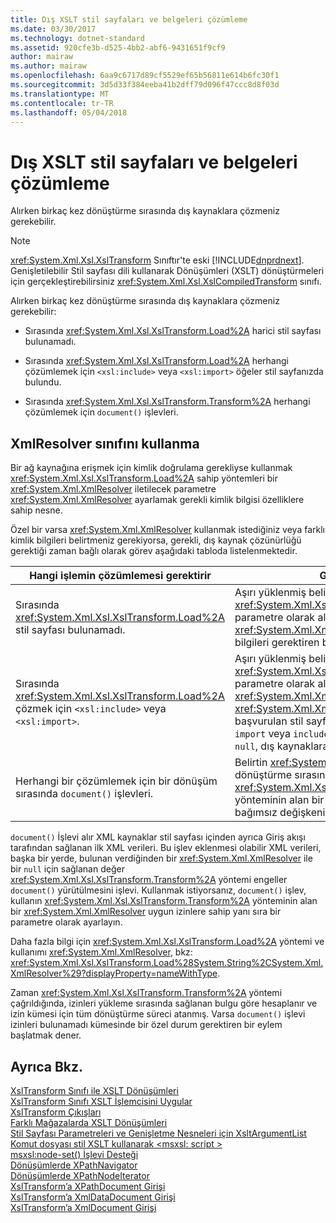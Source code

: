 ```yaml
---
title: Dış XSLT stil sayfaları ve belgeleri çözümleme
ms.date: 03/30/2017
ms.technology: dotnet-standard
ms.assetid: 920cfe3b-d525-4bb2-abf6-9431651f9cf9
author: mairaw
ms.author: mairaw
ms.openlocfilehash: 6aa9c6717d89cf5529ef65b56811e614b6fc30f1
ms.sourcegitcommit: 3d5d33f384eeba41b2dff79d096f47ccc8d8f03d
ms.translationtype: MT
ms.contentlocale: tr-TR
ms.lasthandoff: 05/04/2018
---
```

# <a name="resolving-external-xslt-style-sheets-and-documents"></a>Dış XSLT stil sayfaları ve belgeleri çözümleme
Alırken birkaç kez dönüştürme sırasında dış kaynaklara çözmeniz gerekebilir.  
  
> [!NOTE]
>  <xref:System.Xml.Xsl.XslTransform> Sınıftır'te eski [!INCLUDE[dnprdnext](../../../../includes/dnprdnext-md.md)]. Genişletilebilir Stil sayfası dili kullanarak Dönüşümleri (XSLT) dönüştürmeleri için gerçekleştirebilirsiniz <xref:System.Xml.Xsl.XslCompiledTransform> sınıfı.  
  
 Alırken birkaç kez dönüştürme sırasında dış kaynaklara çözmeniz gerekebilir:  
  
-   Sırasında <xref:System.Xml.Xsl.XslTransform.Load%2A> harici stil sayfası bulunamadı.  
  
-   Sırasında <xref:System.Xml.Xsl.XslTransform.Load%2A> herhangi çözümlemek için `<xsl:include>` veya `<xsl:import>` öğeler stil sayfanızda bulundu.  
  
-   Sırasında <xref:System.Xml.Xsl.XslTransform.Transform%2A> herhangi çözümlemek için `document()` işlevleri.  
  
## <a name="using-the-xmlresolver-class"></a>XmlResolver sınıfını kullanma  
 Bir ağ kaynağına erişmek için kimlik doğrulama gerekliyse kullanmak <xref:System.Xml.Xsl.XslTransform.Load%2A> sahip yöntemleri bir <xref:System.Xml.XmlResolver> iletilecek parametre <xref:System.Xml.XmlResolver> ayarlamak gerekli kimlik bilgisi özelliklere sahip nesne.  
  
 Özel bir varsa <xref:System.Xml.XmlResolver> kullanmak istediğiniz veya farklı kimlik bilgileri belirtmeniz gerekiyorsa, gerekli, dış kaynak çözünürlüğü gerektiği zaman bağlı olarak görev aşağıdaki tabloda listelenmektedir.  
  
|Hangi işlemin çözümlemesi gerektirir|Gerekli görev|  
|--------------------------------------|-------------------|  
|Sırasında <xref:System.Xml.Xsl.XslTransform.Load%2A> stil sayfası bulunamadı.|Aşırı yüklenmiş belirtin <xref:System.Xml.Xsl.XslTransform.Load%2A> , bir parametre olarak alır yöntemi bir <xref:System.Xml.XmlResolver> stil sayfası kimlik bilgileri gerektiren bir kaynakta ise.|  
|Sırasında <xref:System.Xml.Xsl.XslTransform.Load%2A> çözmek için `<xsl:include>` veya `<xsl:import>`.|Aşırı yüklenmiş belirtin <xref:System.Xml.Xsl.XslTransform.Load%2A> , bir parametre olarak alır yöntemi bir <xref:System.Xml.XmlResolver>. <xref:System.Xml.XmlResolver> Tarafından başvurulan stil sayfaları yüklemek için kullanılan `import` veya `include` deyimleri. İçinde geçirirseniz `null`, dış kaynaklara güvenilmedi.|  
|Herhangi bir çözümlemek için bir dönüşüm sırasında `document()` işlevleri.|Belirtin <xref:System.Xml.XmlResolver> kullanarak dönüştürme sırasında <xref:System.Xml.Xsl.XslTransform.Transform%2A> yönteminin alan bir <xref:System.Xml.XmlResolver> bağımsız değişkeni.|  
  
 `document()` İşlevi alır XML kaynaklar stil sayfası içinden ayrıca Giriş akışı tarafından sağlanan ilk XML verileri. Bu işlev eklenmesi olabilir XML verileri, başka bir yerde, bulunan verdiğinden bir <xref:System.Xml.XmlResolver> ile bir `null` için sağlanan değer <xref:System.Xml.Xsl.XslTransform.Transform%2A> yöntemi engeller `document()` yürütülmesini işlevi. Kullanmak istiyorsanız, `document()` işlev, kullanın <xref:System.Xml.Xsl.XslTransform.Transform%2A> yönteminin alan bir <xref:System.Xml.XmlResolver> uygun izinlere sahip yanı sıra bir parametre olarak ayarlayın.  
  
 Daha fazla bilgi için <xref:System.Xml.Xsl.XslTransform.Load%2A> yöntemi ve kullanımı <xref:System.Xml.XmlResolver>, bkz: <xref:System.Xml.Xsl.XslTransform.Load%28System.String%2CSystem.Xml.XmlResolver%29?displayProperty=nameWithType>.  
  
 Zaman <xref:System.Xml.Xsl.XslTransform.Transform%2A> yöntemi çağrıldığında, izinleri yükleme sırasında sağlanan bulgu göre hesaplanır ve izin kümesi için tüm dönüştürme süreci atanmış. Varsa `document()` işlevi izinleri bulunamadı kümesinde bir özel durum gerektiren bir eylem başlatmak dener.  
  
## <a name="see-also"></a>Ayrıca Bkz.  
 [XslTransform Sınıfı ile XSLT Dönüşümleri](../../../../docs/standard/data/xml/xslt-transformations-with-the-xsltransform-class.md)  
 [XslTransform Sınıfı XSLT İşlemcisini Uygular](../../../../docs/standard/data/xml/xsltransform-class-implements-the-xslt-processor.md)  
 [XslTransform Çıkışları](../../../../docs/standard/data/xml/outputs-from-an-xsltransform.md)  
 [Farklı Mağazalarda XSLT Dönüşümleri](../../../../docs/standard/data/xml/xslt-transformations-over-different-stores.md)  
 [Stil Sayfası Parametreleri ve Genişletme Nesneleri için XsltArgumentList](../../../../docs/standard/data/xml/xsltargumentlist-for-style-sheet-parameters-and-extension-objects.md)  
 [Komut dosyası stil XSLT kullanarak \<msxsl: script >](../../../../docs/standard/data/xml/xslt-stylesheet-scripting-using-msxsl-script.md)  
 [msxsl:node-set() İşlevi Desteği](../../../../docs/standard/data/xml/support-for-the-msxsl-node-set-function.md)  
 [Dönüşümlerde XPathNavigator](../../../../docs/standard/data/xml/xpathnavigator-in-transformations.md)  
 [Dönüşümlerde XPathNodeIterator](../../../../docs/standard/data/xml/xpathnodeiterator-in-transformations.md)  
 [XslTransform’a XPathDocument Girişi](../../../../docs/standard/data/xml/xpathdocument-input-to-xsltransform.md)  
 [XslTransform’a XmlDataDocument Girişi](../../../../docs/standard/data/xml/xmldatadocument-input-to-xsltransform.md)  
 [XslTransform’a XmlDocument Girişi](../../../../docs/standard/data/xml/xmldocument-input-to-xsltransform.md)

